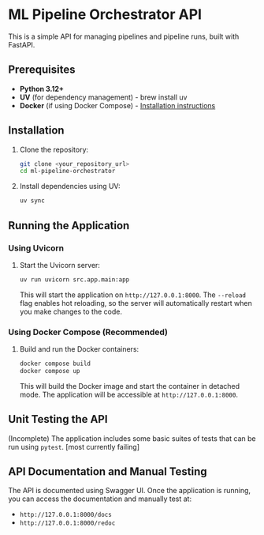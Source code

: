 # ML Pipeline Orchestrator API

This is a simple API for managing pipelines and pipeline runs, built with FastAPI.


## Prerequisites

* **Python 3.12+**
* **UV** (for dependency management) - brew install uv
* **Docker** (if using Docker Compose) - [Installation instructions](https://docs.docker.com/get-docker/)

## Installation

1.  Clone the repository:

    ```bash
    git clone <your_repository_url>
    cd ml-pipeline-orchestrator
    ```

2.  Install dependencies using UV:

    ```bash
    uv sync
    ```

## Running the Application

### Using Uvicorn


1. Start the Uvicorn server:

    ```bash
    uv run uvicorn src.app.main:app   
    ```

    This will start the application on `http://127.0.0.1:8000`. The `--reload` flag enables hot reloading, so the server will automatically restart when you make changes to the code.

### Using Docker Compose (Recommended)

1.  Build and run the Docker containers:

    ```bash
    docker compose build
    docker compose up
    ```

    This will build the Docker image and start the container in detached mode. The application will be accessible at `http://127.0.0.1:8000`.

## Unit Testing the API

 (Incomplete) The application includes some basic suites of tests that can be run using `pytest`. [most currently failing]

## API Documentation and Manual Testing

The API is documented using Swagger UI. Once the application is running, you can access the documentation and manually test at:

* `http://127.0.0.1:8000/docs`
* `http://127.0.0.1:8000/redoc`
